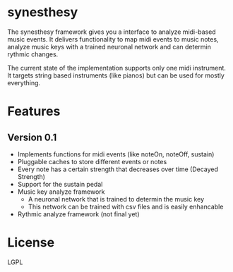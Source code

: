 synesthesy
==========

The synesthesy framework gives you a interface to analyze midi-based music events. It delivers functionality to map midi events to music notes, analyze music keys with a trained neuronal network and can determin rythmic changes.

The current state of the implementation supports only one midi instrument. It targets string based instruments (like pianos) but can be used for mostly everything.

Features
========

## Version 0.1

 - Implements functions for midi events (like noteOn, noteOff, sustain)
 - Pluggable caches to store different events or notes
 - Every note has a certain strength that decreases over time (Decayed Strength)
 - Support for the sustain pedal 
 - Music key analyze framework
   - A neuronal network that is trained to determin the music key
   - This network can be trained with csv files and is easily enhancable
 - Rythmic analyze framework (not final yet)

License
=======
LGPL
